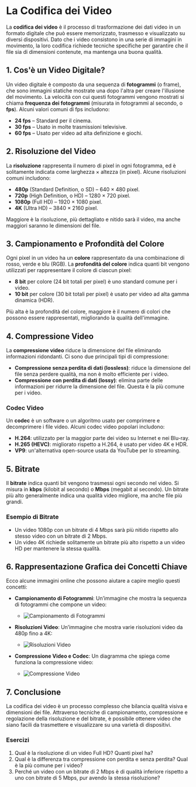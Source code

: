 # La Codifica dei Video

La **codifica dei video** è il processo di trasformazione dei dati video in un formato digitale che può essere memorizzato, trasmesso e visualizzato su diversi dispositivi. Dato che i video consistono in una serie di immagini in movimento, la loro codifica richiede tecniche specifiche per garantire che il file sia di dimensioni contenute, ma mantenga una buona qualità.

## 1. Cos'è un Video Digitale?

Un video digitale è composto da una sequenza di **fotogrammi** (o frame), che sono immagini statiche mostrate una dopo l'altra per creare l'illusione del movimento. La velocità con cui questi fotogrammi vengono mostrati si chiama **frequenza dei fotogrammi** (misurata in fotogrammi al secondo, o **fps**). Alcuni valori comuni di fps includono:
- **24 fps** – Standard per il cinema.
- **30 fps** – Usato in molte trasmissioni televisive.
- **60 fps** – Usato per video ad alta definizione e giochi.

## 2. Risoluzione del Video

La **risoluzione** rappresenta il numero di pixel in ogni fotogramma, ed è solitamente indicata come larghezza × altezza (in pixel). Alcune risoluzioni comuni includono:
- **480p** (Standard Definition, o SD) – 640 × 480 pixel.
- **720p** (High Definition, o HD) – 1280 × 720 pixel.
- **1080p** (Full HD) – 1920 × 1080 pixel.
- **4K** (Ultra HD) – 3840 × 2160 pixel.

Maggiore è la risoluzione, più dettagliato e nitido sarà il video, ma anche maggiori saranno le dimensioni del file.

## 3. Campionamento e Profondità del Colore

Ogni pixel in un video ha un **colore** rappresentato da una combinazione di rosso, verde e blu (RGB). La **profondità del colore** indica quanti bit vengono utilizzati per rappresentare il colore di ciascun pixel:
- **8 bit** per colore (24 bit totali per pixel) è uno standard comune per i video.
- **10 bit** per colore (30 bit totali per pixel) è usato per video ad alta gamma dinamica (HDR).

Più alta è la profondità del colore, maggiore è il numero di colori che possono essere rappresentati, migliorando la qualità dell'immagine.

## 4. Compressione Video

La **compressione video** riduce la dimensione del file eliminando informazioni ridondanti. Ci sono due principali tipi di compressione:
- **Compressione senza perdita di dati (lossless)**: riduce la dimensione del file senza perdere qualità, ma non è molto efficiente per i video.
- **Compressione con perdita di dati (lossy)**: elimina parte delle informazioni per ridurre la dimensione del file. Questa è la più comune per i video.

### Codec Video

Un **codec** è un software o un algoritmo usato per comprimere e decomprimere i file video. Alcuni codec video popolari includono:
- **H.264**: utilizzato per la maggior parte dei video su Internet e nei Blu-ray.
- **H.265 (HEVC)**: migliorato rispetto a H.264, è usato per video 4K e HDR.
- **VP9**: un'alternativa open-source usata da YouTube per lo streaming.

## 5. Bitrate

Il **bitrate** indica quanti bit vengono trasmessi ogni secondo nel video. Si misura in **kbps** (kilobit al secondo) o **Mbps** (megabit al secondo). Un bitrate più alto generalmente indica una qualità video migliore, ma anche file più grandi.

### Esempio di Bitrate

- Un video 1080p con un bitrate di 4 Mbps sarà più nitido rispetto allo stesso video con un bitrate di 2 Mbps.
- Un video 4K richiede solitamente un bitrate più alto rispetto a un video HD per mantenere la stessa qualità.

## 6. Rappresentazione Grafica dei Concetti Chiave

Ecco alcune immagini online che possono aiutare a capire meglio questi concetti:

- **Campionamento di Fotogrammi**: Un’immagine che mostra la sequenza di fotogrammi che compone un video:
  - ![Campionamento di Fotogrammi](https://upload.wikimedia.org/wikipedia/commons/2/2c/Frames_per_second.jpg)

- **Risoluzioni Video**: Un’immagine che mostra varie risoluzioni video da 480p fino a 4K:
  - ![Risoluzioni Video](https://upload.wikimedia.org/wikipedia/commons/6/6a/Video_Resolution_Comparison.jpg)

- **Compressione Video e Codec**: Un diagramma che spiega come funziona la compressione video:
  - ![Compressione Video](https://upload.wikimedia.org/wikipedia/commons/7/7d/Video_Compression.svg)

## 7. Conclusione

La codifica dei video è un processo complesso che bilancia qualità visiva e dimensioni dei file. Attraverso tecniche di campionamento, compressione e regolazione della risoluzione e del bitrate, è possibile ottenere video che siano facili da trasmettere e visualizzare su una varietà di dispositivi.

### Esercizi

1. Qual è la risoluzione di un video Full HD? Quanti pixel ha?
2. Qual è la differenza tra compressione con perdita e senza perdita? Qual è la più comune per i video?
3. Perché un video con un bitrate di 2 Mbps è di qualità inferiore rispetto a uno con bitrate di 5 Mbps, pur avendo la stessa risoluzione?

